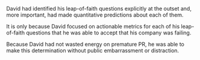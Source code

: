 
David had identified his leap-of-faith questions explicitly at the outset and, more important, had made quantitative predictions about each of them.

It is only because David focused on actionable metrics for each of his leap-of-faith questions that he was able to accept that his company was failing.

Because David had not wasted energy on premature PR, he was able to make this determination without public embarrassment or distraction.
